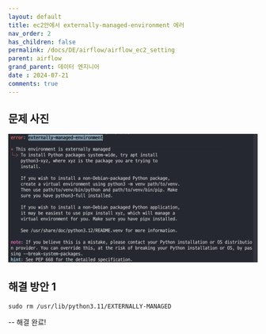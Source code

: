 ```yaml
---
layout: default
title: ec2안에서 externally-managed-environment 에러
nav_order: 2
has_children: false
permalink: /docs/DE/airflow/airflow_ec2_setting
parent: airflow
grand_parent: 데이터 엔지니어
date : 2024-07-21
comments: true
---
```


## 문제 사진
![ec2_airflow_error](/assets/images/DE/airflow_ec2_error.png)

## 해결 방안 1
``` 
sudo rm /usr/lib/python3.11/EXTERNALLY-MANAGED
```
-- 해결 완료!

<script src="https://utteranc.es/client.js"
        repo="hhee4455/hhee4455.github.io"
        issue-term="pathname"
        label="comments"
        theme="github-dark"
        crossorigin="anonymous"
        async>
</script>